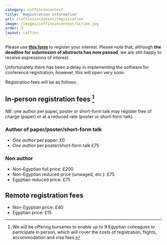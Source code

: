 ```yaml
---
category: coffinsincontext
title: 'Registration information'
url: /coffinsincontext/registration
image: /images/coffinsincontext/Scribe.jpg
order: 3
layout: coffins
---
```


Please use **[this form](https://forms.gle/PmZZAsfGHCsqaYCT8)** to register your interest. Please note that, although **the deadline for submission of abstracts has now passed**, we are still happy to receive expressions of interest.

Unfortunately there has been a delay in implementing the software for conference registration; however, this will open very soon. 

Registration fees will be as follows: 

## In-person registration fees [^1]
*NB:* one author per paper, poster or short-form talk may register free of charge (paper) or at a reduced rate (poster or short-form talk). 

### Author of paper/poster/short-form talk
- _One author_ per paper: £0
- _One author_ per poster/short-form talk £75
  
### Non author
- Non-Egyptian full price: 	£200
- Non-Egyptian reduced price (unwaged, etc.):	£75
- Egyptian reduced price:  £75

## Remote registration fees

- Non-Egyptian price:  £40
- Egyptian price:  £15

[^1]: We will be offering bursaries to enable up to 9 Egyptian colleagues to participate in person, which will cover the costs of registration, flights, accommodation and visa fees.
